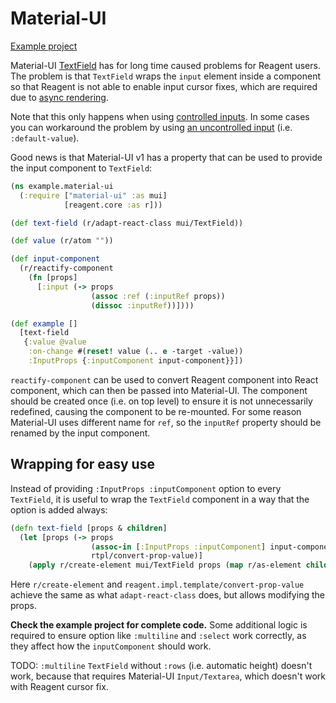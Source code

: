 # Material-UI

[Example project](../../examples/material-ui/)

Material-UI [TextField](https://material-ui.com/api/text-field/) has for long
time caused problems for Reagent users. The problem is that `TextField` wraps the
`input` element inside a component so that Reagent is not able to enable
input cursor fixes, which are required due to [async rendering](http://reagent-project.github.io/news/reagent-is-async.html).

Note that this only happens when using [controlled inputs](https://reactjs.org/docs/forms.html#controlled-components). In some cases you can workaround the problem by using [an uncontrolled input](https://reactjs.org/docs/uncontrolled-components.html) (i.e. `:default-value`).

Good news is that Material-UI v1 has a property that can be used to provide
the input component to `TextField`:

```cljs
(ns example.material-ui
  (:require ["material-ui" :as mui]
            [reagent.core :as r]))

(def text-field (r/adapt-react-class mui/TextField))

(def value (r/atom ""))

(def input-component
  (r/reactify-component
    (fn [props]
      [:input (-> props
                  (assoc :ref (:inputRef props))
                  (dissoc :inputRef))])))

(def example []
  [text-field
   {:value @value
    :on-change #(reset! value (.. e -target -value))
    :InputProps {:inputComponent input-component}}])
```

`reactify-component` can be used to convert Reagent component into React component,
which can then be passed into Material-UI. The component should be created once
(i.e. on top level) to ensure it is not unnecessarily redefined, causing the
component to be re-mounted.
For some reason Material-UI uses different name for `ref`, so the `inputRef` property
should be renamed by the input component.

## Wrapping for easy use

Instead of providing `:InputProps :inputComponent` option to every `TextField`,
it is useful to wrap the `TextField` component in a way that the option is added always:

```cljs
(defn text-field [props & children]
  (let [props (-> props
                  (assoc-in [:InputProps :inputComponent] input-component)
                  rtpl/convert-prop-value)]
    (apply r/create-element mui/TextField props (map r/as-element children))))
```

Here `r/create-element` and `reagent.impl.template/convert-prop-value` achieve
the same as what `adapt-react-class` does, but allows modifying the props.

**Check the example project for complete code.** Some additional logic is
required to ensure option like `:multiline` and `:select` work correctly,
as they affect how the `inputComponent` should work.

TODO: `:multiline` `TextField` without `:rows` (i.e. automatic height) doesn't
work, because that requires Material-UI `Input/Textarea`, which doesn't work
with Reagent cursor fix.
